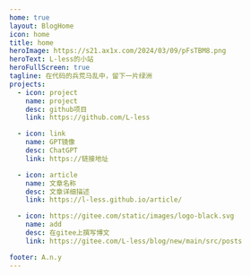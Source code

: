 ```yaml
---
home: true
layout: BlogHome
icon: home
title: home
heroImage: https://s21.ax1x.com/2024/03/09/pFsTBM8.png
heroText: L-less的小站
heroFullScreen: true
tagline: 在代码的兵荒马乱中，留下一片绿洲
projects:
  - icon: project
    name: project
    desc: github项目
    link: https://github.com/L-less

  - icon: link
    name: GPT镜像
    desc: ChatGPT
    link: https://链接地址

  - icon: article
    name: 文章名称
    desc: 文章详细描述
    link: https://l-less.github.io/article/

  - icon: https://gitee.com/static/images/logo-black.svg
    name: add
    desc: 在gitee上撰写博文
    link: https://gitee.com/L-less/blog/new/main/src/posts

footer: A.n.y
---
```

